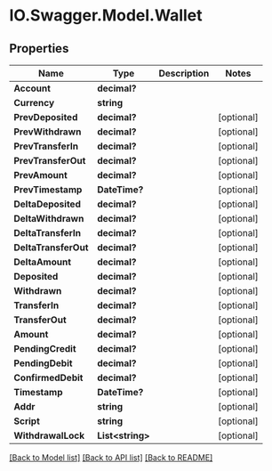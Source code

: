 # IO.Swagger.Model.Wallet
## Properties

Name | Type | Description | Notes
------------ | ------------- | ------------- | -------------
**Account** | **decimal?** |  | 
**Currency** | **string** |  | 
**PrevDeposited** | **decimal?** |  | [optional] 
**PrevWithdrawn** | **decimal?** |  | [optional] 
**PrevTransferIn** | **decimal?** |  | [optional] 
**PrevTransferOut** | **decimal?** |  | [optional] 
**PrevAmount** | **decimal?** |  | [optional] 
**PrevTimestamp** | **DateTime?** |  | [optional] 
**DeltaDeposited** | **decimal?** |  | [optional] 
**DeltaWithdrawn** | **decimal?** |  | [optional] 
**DeltaTransferIn** | **decimal?** |  | [optional] 
**DeltaTransferOut** | **decimal?** |  | [optional] 
**DeltaAmount** | **decimal?** |  | [optional] 
**Deposited** | **decimal?** |  | [optional] 
**Withdrawn** | **decimal?** |  | [optional] 
**TransferIn** | **decimal?** |  | [optional] 
**TransferOut** | **decimal?** |  | [optional] 
**Amount** | **decimal?** |  | [optional] 
**PendingCredit** | **decimal?** |  | [optional] 
**PendingDebit** | **decimal?** |  | [optional] 
**ConfirmedDebit** | **decimal?** |  | [optional] 
**Timestamp** | **DateTime?** |  | [optional] 
**Addr** | **string** |  | [optional] 
**Script** | **string** |  | [optional] 
**WithdrawalLock** | **List&lt;string&gt;** |  | [optional] 

[[Back to Model list]](../README.md#documentation-for-models) [[Back to API list]](../README.md#documentation-for-api-endpoints) [[Back to README]](../README.md)

